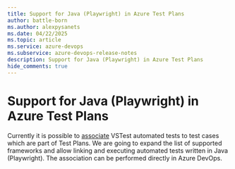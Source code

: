 ```yaml
---
title: Support for Java (Playwright) in Azure Test Plans
author: battle-born
ms.author: alexpysanets
ms.date: 04/22/2025
ms.topic: article
ms.service: azure-devops
ms.subservice: azure-devops-release-notes
description: Support for Java (Playwright) in Azure Test Plans
hide_comments: true
---
```


# Support for Java (Playwright) in Azure Test Plans

Currently it is possible to [associate](/azure/devops/test/associate-automated-test-with-test-case) VSTest automated tests to test cases which are part of Test Plans. We are going to expand the list of supported frameworks and allow linking and executing automated tests written in Java (Playwright). The association can be performed directly in Azure DevOps.
